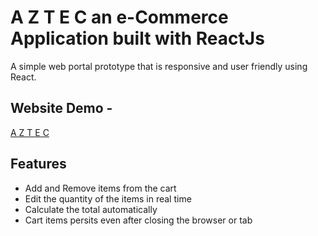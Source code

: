 # A Z T E C  an e-Commerce Application built with ReactJs

A simple web portal prototype that is responsive and user friendly using React.

## Website  Demo -
[A Z T E C](https://aztec.netlify.app/)

## Features
* Add and Remove items from the cart
* Edit the quantity of the items in real time
* Calculate the total automatically 
* Cart items persits even after closing the browser or tab
